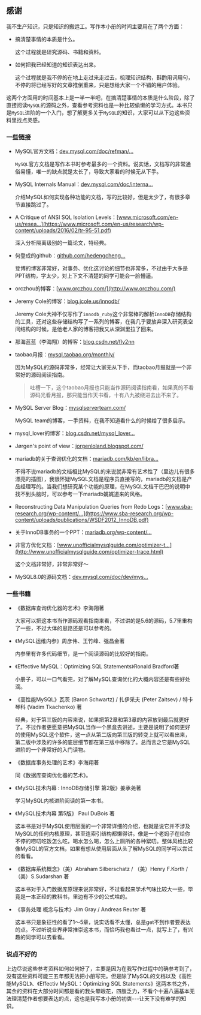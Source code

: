 感谢
--

我不生产知识，只是知识的搬运工。写作本小册的时间主要用在了两个方面：

*   搞清楚事情的本质是什么。
    
    这个过程就是研究源码、书籍和资料。
    
*   如何把我已经知道的知识表达出来。
    
    这个过程就是我不停的在地上走过来走过去，梳理知识结构，斟酌用词用句，不停的将已经写好的文章推倒重来，只是想给大家一个不错的用户体验。
    

这两个方面用的时间基本上是一半一半吧，在搞清楚事情的本质是什么阶段，除了直接阅读`MySQL`的源码之外，查看参考资料也是一种比较偷懒的学习方式。本书只是`MySQL`进阶的一个入门，想了解更多关于`MySQL`的知识，大家可以从下边这些资料里找点灵感。

### 一些链接

*   MySQL官方文档：[dev.mysql.com/doc/refman/…](https://dev.mysql.com/doc/refman/5.7/en/)
    
    `MySQL`官方文档是写作本书时参考最多的一个资料。说实话，文档写的非常通俗易懂，唯一的缺点就是太长了，导致大家看的时候无从下手。
    
*   MySQL Internals Manual：[dev.mysql.com/doc/interna…](https://dev.mysql.com/doc/internals/en/)
    
    介绍MySQL如何实现各种功能的文档，写的比较好，但是太少了，有很多章节直接跳过了。
    
*   A Critique of ANSI SQL Isolation Levels：[www.microsoft.com/en-us/resea…](https://www.microsoft.com/en-us/research/wp-content/uploads/2016/02/tr-95-51.pdf)
    
    深入分析隔离级别的一篇论文，特经典。
    
*   何登成的github：[github.com/hedengcheng…](https://github.com/hedengcheng/tech)
    
    登博的博客非常好，对事务、优化这讨论的细节也非常多，不过由于大多是PPT结构，字太少，对上下文不清楚的同学可能会一脸懵逼。
    
*   orczhou的博客：[www.orczhou.com/](http://www.orczhou.com/)
    
*   Jeremy Cole的博客：[blog.jcole.us/innodb/](https://blog.jcole.us/innodb/)
    
    Jeremy Cole大神不仅写作了`innodb_ruby`这个非常棒的解析`InnoDB`存储结构的工具，还对这些存储结构写了一系列的博客，在我几乎要放弃深入研究表空间结构的时候，是他老人家的博客把我又从深渊里拉了回来。
    
*   那海蓝蓝（李海翔）的博客：[blog.csdn.net/fly2nn](https://blog.csdn.net/fly2nn)
    
*   taobao月报：[mysql.taobao.org/monthly/](http://mysql.taobao.org/monthly/)
    
    因为MySQL的源码非常多，经常让大家无从下手，而taobao月报就是一个非常好的源码阅读指南。
    
    > 吐槽一下，这个taobao月报也只能当作源码阅读指南看，如果真的不看源码光看月报，那只能当作天书看，十有八九被绕进去出不来了。
    
*   MySQL Server Blog：[mysqlserverteam.com/](http://mysqlserverteam.com/)
    
    MySQL team的博客，一手资料，在我不知道看什么的时候给了很多启示。
    
*   mysql_lover的博客：[blog.csdn.net/mysql_lover…](https://blog.csdn.net/mysql_lover/)
    
*   Jørgen's point of view：[jorgenloland.blogspot.com/](https://jorgenloland.blogspot.com/)
    
*   mariadb的关于查询优化的文档：[mariadb.com/kb/en/libra…](https://mariadb.com/kb/en/library/query-optimizations/)
    
    不得不说mariadb的文档相比MySQL的来说就非常有艺术性了（里边儿有很多漂亮的插图），我很怀疑MySQL文档是程序员直接写的，mariadb的文档是产品经理写的。当我们想研究某个功能的原理，在MySQL文档干巴巴的说明中找不到头脑时，可以参考一下mariadb娓娓道来的风格。
    
*   Reconstructing Data Manipulation Queries from Redo Logs：[www.sba-research.org/wp-content/…](https://www.sba-research.org/wp-content/uploads/publications/WSDF2012_InnoDB.pdf)
    
*   关于InnoDB事务的一个PPT：[mariadb.org/wp-content/…](https://mariadb.org/wp-content/uploads/2018/02/Deep-Dive_-InnoDB-Transactions-and-Write-Paths.pdf)
    
*   非官方优化文档：[www.unofficialmysqlguide.com/optimizer-t…](http://www.unofficialmysqlguide.com/optimizer-trace.html)
    
    这个文档非常好，非常非常好～
    
*   MySQL8.0的源码文档：[dev.mysql.com/doc/dev/mys…](https://dev.mysql.com/doc/dev/mysql-server)
    

### 一些书籍

*   《数据库查询优化器的艺术》李海翔著
    
    大家可以把这本书当作源码观看指南来看，不过讲的是5.6的源码，5.7里重构了一些，不过大体的思路还是可以参考的。
    
*   《MySQL运维内参》周彦伟、王竹峰、强昌金著
    
    内参里有许多代码细节，是一个阅读源码的比较好的指南。
    
*   《Effective MySQL：Optimizing SQL Statements》Ronald Bradford著
    
    小册子，可以一口气看完，对了解MySQL查询优化的大概内容还是有些好处滴。
    
*   《高性能MySQL》瓦茨 (Baron Schwartz) / 扎伊采夫 (Peter Zaitsev) / 特卡琴科 (Vadim Tkachenko) 著
    
    经典，对于第三版的内容来说，如果把第2章和第3章的内容放到最后就更好了。不过作者更愿意把MySQL当作一个黑盒去讲述，主要是说明了如何更好的使用MySQL这个软件，这一点从第二版向第三版的转变上就可以看出来，第二版中涉及的许多的底层细节都在第三版中移除了。总而言之它是MySQL进阶的一个非常好的入门读物。
    
*   《数据库事务处理的艺术》李海翔著
    
    同《数据库查询优化器的艺术》。
    
*   《MySQL技术内幕 : InnoDB存储引擎 第2版》姜承尧著
    
    学习MySQL内核进阶阅读的第一本书。
    
*   《MySQL技术内幕 第5版》 Paul DuBois 著
    
    这本书是对于MySQL使用层面的一个非常详细的介绍，也就是说它并不涉及MySQL的任何内核原理，甚至连索引结构都懒得讲。像是一个老妈子在给你不停的唠叨吃饭怎么吃，喝水怎么喝，怎么上厕所的各种絮叨。整体风格比较像MySQL的官方文档，如果有想从使用层面从头了解MySQL的同学可以尝试的看看。
    
*   《数据库系统概念》（美）Abraham Silberschatz / （美）Henry F.Korth / （美）S.Sudarshan 著
    
    这本书对于入门数据库原理来说非常好，不过看起来学术气味比较大一些，毕竟是一本正经的教科书，里边有不少的公式啥的。
    
*   《事务处理 概念与技术》Jim Gray / Andreas Reuter 著
    
    这本书只是象征性的看了1～5章，说实话看不太懂，总是get不到作者要表达的点。不过听说业界非常推崇这本书，而恰巧我也看过一点，就写上了，有兴趣的同学可以去看看。
    

### 说点不好的

上边尽说这些参考资料如何如何好了，主要是因为在我写作过程中的确参考到了，没有这些资料可能三五年都无法把小册写完。但是除了MySQL的文档以及《高性能MySQL》、《Effectiv MySQL：Optimizing SQL Statements》这两本书之外，其余的资料在大部分时间都是看的我头晕眼花，四肢乏力，不看个十遍八遍基本无法理清楚作者想要表达的点，这也是我写本小册的初衷---让天下没有难学的知识。